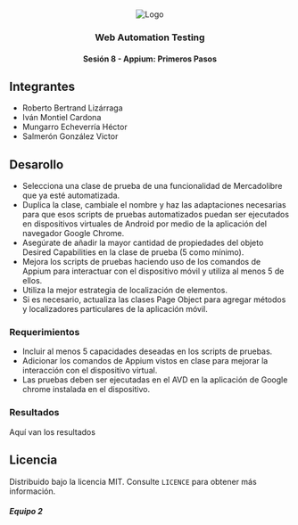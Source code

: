 <!-- PROJECT LOGO -->
<br />
<p align="center">
  <a>
    <img src="https://upload.wikimedia.org/wikipedia/commons/4/43/Cognizant_logo_2022.svg" alt="Logo">
  </a>

<h3 align="center">Web Automation Testing</h3>
<h4 align="center">Sesión 8 - Appium: Primeros Pasos</h4>

## Integrantes

* Roberto Bertrand Lizárraga
* Iván Montiel Cardona
* Mungarro Echeverría Héctor
* Salmerón González Victor

## Desarollo
* Selecciona una clase de prueba de una funcionalidad de Mercadolibre que ya esté automatizada.
* Duplica la clase, cambiale el nombre y haz las adaptaciones necesarias para que esos scripts de pruebas automatizados puedan ser ejecutados en dispositivos virtuales de Android por medio de la aplicación del navegador Google Chrome.
* Asegúrate de añadir la mayor cantidad de propiedades del objeto Desired Capabilities en la clase de prueba (5 como mínimo).
* Mejora los scripts de pruebas haciendo uso de los comandos de Appium para interactuar con el dispositivo móvil y utiliza al menos 5 de ellos.
* Utiliza la mejor estrategia de localización de elementos.
* Si es necesario, actualiza las clases Page Object para agregar métodos y localizadores particulares de la aplicación móvil.

### Requerimientos

* Incluir al menos 5 capacidades deseadas en los scripts de pruebas.
* Adicionar los comandos de Appium vistos en clase para mejorar la interacción con el dispositivo virtual.
* Las pruebas deben ser ejecutadas en el AVD en la aplicación de Google chrome instalada en el dispositivo.

### Resultados

Aquí van los resultados

## Licencia
Distribuido bajo la licencia MIT. Consulte `LICENCE` para obtener más información.

##### Equipo 2
